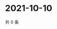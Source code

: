 # 2021-10-10

共 0 条

<!-- BEGIN WEIBO -->
<!-- 最后更新时间 Sun Oct 10 2021 01:16:24 GMT+0800 (China Standard Time) -->

<!-- END WEIBO -->
